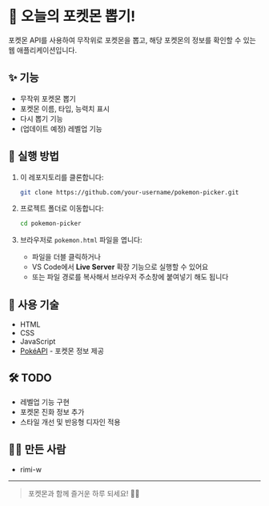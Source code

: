 # 🧢 오늘의 포켓몬 뽑기!

포켓몬 API를 사용하여 무작위로 포켓몬을 뽑고, 해당 포켓몬의 정보를 확인할 수 있는 웹 애플리케이션입니다.

## ✨ 기능

- 무작위 포켓몬 뽑기
- 포켓몬 이름, 타입, 능력치 표시
- 다시 뽑기 기능
- (업데이트 예정) 레벨업 기능


## 🚀 실행 방법

1. 이 레포지토리를 클론합니다:

   ```bash
   git clone https://github.com/your-username/pokemon-picker.git

2. 프로젝트 폴더로 이동합니다:

   ```bash
   cd pokemon-picker


3. 브라우저로 `pokemon.html` 파일을 엽니다:

   - 파일을 더블 클릭하거나
   - VS Code에서 **Live Server** 확장 기능으로 실행할 수 있어요
   - 또는 파일 경로를 복사해서 브라우저 주소창에 붙여넣기 해도 됩니다

## 🧪 사용 기술

- HTML
- CSS
- JavaScript
- [PokéAPI](https://pokeapi.co/) - 포켓몬 정보 제공

## 🛠️ TODO

- 레벨업 기능 구현
- 포켓몬 진화 정보 추가
- 스타일 개선 및 반응형 디자인 적용

## 🙋‍♀️ 만든 사람

- rimi-w

---

> 포켓몬과 함께 즐거운 하루 되세요! 🐱‍👤
